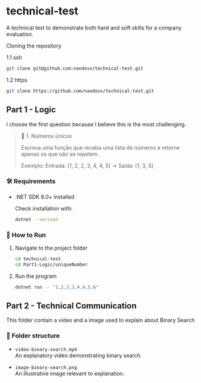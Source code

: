 # technical-test

A technical test to demonstrate both hard and soft skills for a company evaluation.

Cloning the repository

1.1 ssh

```bash
git clone git@github.com:nandovx/technical-test.git
```

1.2 https

```bash
git clone https://github.com/nandovx/technical-test.git
```

## Part 1 - Logic

I choose the first question because I believe this is the most challenging.

> 🔸 1. Números únicos
>
> Escreva uma função que receba uma lista de números e retorne apenas os que não se repetem.
>
> Exemplo: Entrada: [1, 2, 2, 3, 4, 4, 5] → Saída: [1, 3, 5]

### 🛠 Requirements

- .NET SDK 8.0+ installed

  Check installation with:

  ```bash
  dotnet --version
  ```

### 🚀 How to Run

1. Navigate to the project folder

   ```bash
   cd technical-test
   cd Part1-Logic/uniqueNumber
   ```

2. Run the program

   ```bash
   dotnet run -- "1,2,3,3,4,4,5,6"
   ```

## Part 2 - Technical Communication

This folder contain a video and a image used to explain about Binary Search

### 📂 Folder structure

- `video-binary-search.mp4`  
   An explanatory video demonstrating binary search.

- `image-binary-search.png`  
   An illustrative image relevant to explanation.
